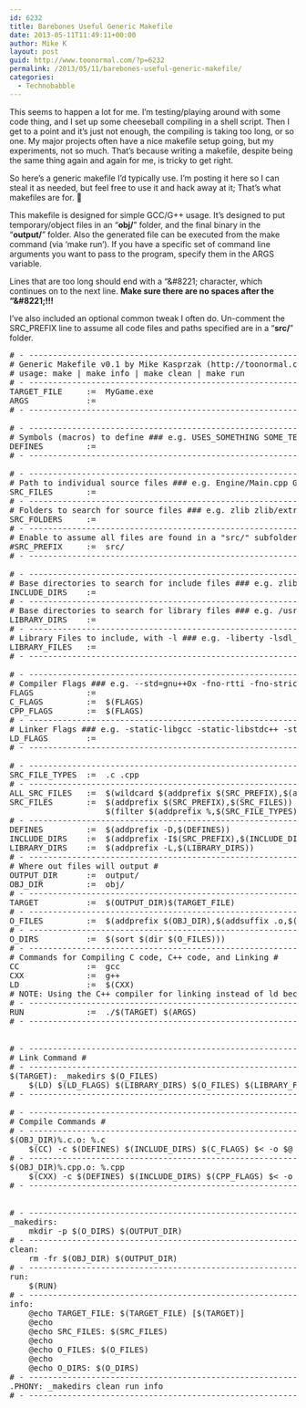 ```yaml
---
id: 6232
title: Barebones Useful Generic Makefile
date: 2013-05-11T11:49:11+00:00
author: Mike K
layout: post
guid: http://www.toonormal.com/?p=6232
permalink: /2013/05/11/barebones-useful-generic-makefile/
categories:
  - Technobabble
---
```

This seems to happen a lot for me. I&#8217;m testing/playing around with some code thing, and I set up some cheeseball compiling in a shell script. Then I get to a point and it&#8217;s just not enough, the compiling is taking too long, or so one. My major projects often have a nice makefile setup going, but my experiments, not so much. That&#8217;s because writing a makefile, despite being the same thing again and again for me, is tricky to get right.

So here&#8217;s a generic makefile I&#8217;d typically use. I&#8217;m posting it here so I can steal it as needed, but feel free to use it and hack away at it; That&#8217;s what makefiles are for. 🙂

This makefile is designed for simple GCC/G++ usage. It&#8217;s designed to put temporary/object files in an &#8220;**obj/**&#8221; folder, and the final binary in the &#8220;**output/**&#8221; folder. Also the generated file can be executed from the make command (via &#8216;make run&#8217;). If you have a specific set of command line arguments you want to pass to the program, specify them in the ARGS variable.

Lines that are too long should end with a &#8220;\&#8221; character, which continues on to the next line. **Make sure there are no spaces after the &#8220;\&#8221;!!!**

I&#8217;ve also included an optional common tweak I often do. Un-comment the SRC_PREFIX line to assume all code files and paths specified are in a &#8220;**src/**&#8221; folder.

<pre class="lang:default decode:true " title="Generic Makefile" ># - ------------------------------------------------------------------------ - #
# Generic Makefile v0.1 by Mike Kasprzak (http://toonormal.com)
# usage: make | make info | make clean | make run
# - ------------------------------------------------------------------------ - #
TARGET_FILE     :=  MyGame.exe
ARGS            :=  
# - ------------------------------------------------------------------------ - #

# - ------------------------------------------------------------------------ - #
# Symbols (macros) to define ### e.g. USES_SOMETHING SOME_TEXT="Hello"
DEFINES         :=
# - ------------------------------------------------------------------------ - #

# - ------------------------------------------------------------------------ - #
# Path to individual source files ### e.g. Engine/Main.cpp Game/Player.c
SRC_FILES       :=
# - ------------------------------------------------------------------------ - #
# Folders to search for source files ### e.g. zlib zlib/extras squirrel
SRC_FOLDERS     :=  
# - ------------------------------------------------------------------------ - #
# Enable to assume all files are found in a "src/" subfolder (src/myfile.c)
#SRC_PREFIX     :=  src/
# - ------------------------------------------------------------------------ - #

# - ------------------------------------------------------------------------ - #
# Base directories to search for include files ### e.g. zlib squirrel/include
INCLUDE_DIRS    :=  
# - ------------------------------------------------------------------------ - #
# Base directories to search for library files ### e.g. /usr/local/lib mylibs
LIBRARY_DIRS    :=  
# - ------------------------------------------------------------------------ - #
# Library Files to include, with -l ### e.g. -liberty -lsdl_mixer
LIBRARY_FILES   :=  
# - ------------------------------------------------------------------------ - #

# - ------------------------------------------------------------------------ - #
# Compiler Flags ### e.g. --std=gnu++0x -fno-rtti -fno-strict-aliasing
FLAGS           :=
C_FLAGS         :=  $(FLAGS)
CPP_FLAGS       :=  $(FLAGS)
# - ------------------------------------------------------------------------ - #
# Linker Flags ### e.g. -static-libgcc -static-libstdc++ -static -mwindows
LD_FLAGS        :=
# - ------------------------------------------------------------------------ - #

# - ------------------------------------------------------------------------ - #
SRC_FILE_TYPES  :=  .c .cpp
# - ------------------------------------------------------------------------ - #
ALL_SRC_FILES   :=  $(wildcard $(addprefix $(SRC_PREFIX),$(addsuffix /*,$(SRC_FOLDERS))))
SRC_FILES       :=  $(addprefix $(SRC_PREFIX),$(SRC_FILES)) \
                    $(filter $(addprefix %,$(SRC_FILE_TYPES)),$(ALL_SRC_FILES))
# - ------------------------------------------------------------------------ - #
DEFINES         :=  $(addprefix -D,$(DEFINES))
INCLUDE_DIRS    :=  $(addprefix -I$(SRC_PREFIX),$(INCLUDE_DIRS))
LIBRARY_DIRS    :=  $(addprefix -L,$(LIBRARY_DIRS))
# - ------------------------------------------------------------------------ - #
# Where out files will output #
OUTPUT_DIR      :=  output/
OBJ_DIR         :=  obj/
# - ------------------------------------------------------------------------ - #
TARGET          :=  $(OUTPUT_DIR)$(TARGET_FILE)
# - ------------------------------------------------------------------------ - #
O_FILES         :=  $(addprefix $(OBJ_DIR),$(addsuffix .o,$(SRC_FILES)))
# - ------------------------------------------------------------------------ - #
O_DIRS          :=  $(sort $(dir $(O_FILES)))
# - ------------------------------------------------------------------------ - #
# Commands for Compiling C code, C++ code, and Linking #
CC              :=  gcc
CXX             :=  g++
LD              :=  $(CXX)
# NOTE: Using the C++ compiler for linking instead of ld because it's simpler. #
# - ------------------------------------------------------------------------ - #
RUN             :=  ./$(TARGET) $(ARGS)
# - ------------------------------------------------------------------------ - #


# - ------------------------------------------------------------------------ - #
# Link Command #
# - ------------------------------------------------------------------------ - #
$(TARGET): _makedirs $(O_FILES)
    $(LD) $(LD_FLAGS) $(LIBRARY_DIRS) $(O_FILES) $(LIBRARY_FILES) -o $@
# - ------------------------------------------------------------------------ - #

# - ------------------------------------------------------------------------ - #
# Compile Commands #
# - ------------------------------------------------------------------------ - #
$(OBJ_DIR)%.c.o: %.c
    $(CC) -c $(DEFINES) $(INCLUDE_DIRS) $(C_FLAGS) $&lt; -o $@
# - ------------------------------------------------------------------------ - #
$(OBJ_DIR)%.cpp.o: %.cpp
    $(CXX) -c $(DEFINES) $(INCLUDE_DIRS) $(CPP_FLAGS) $&lt; -o $@
# - ------------------------------------------------------------------------ - #


# - ------------------------------------------------------------------------ - #
_makedirs:
    mkdir -p $(O_DIRS) $(OUTPUT_DIR)
# - ------------------------------------------------------------------------ - #
clean:
    rm -fr $(OBJ_DIR) $(OUTPUT_DIR)
# - ------------------------------------------------------------------------ - #
run:
    $(RUN)
# - ------------------------------------------------------------------------ - #
info:
    @echo TARGET_FILE: $(TARGET_FILE) [$(TARGET)]
    @echo
    @echo SRC_FILES: $(SRC_FILES)
    @echo
    @echo O_FILES: $(O_FILES)
    @echo
    @echo O_DIRS: $(O_DIRS)
# - ------------------------------------------------------------------------ - #
.PHONY: _makedirs clean run info
# - ------------------------------------------------------------------------ - #
</pre>